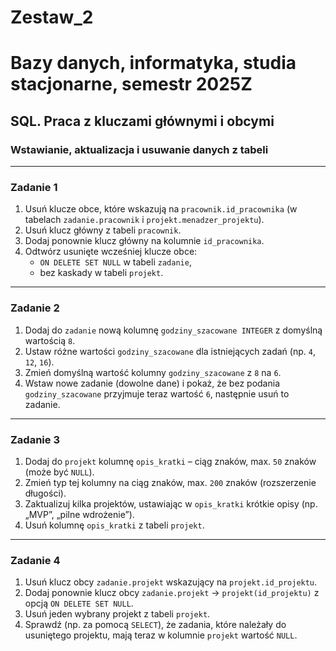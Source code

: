 # Zestaw_2

# Bazy danych, informatyka, studia stacjonarne, semestr 2025Z

## SQL. Praca z kluczami głównymi i obcymi  
### Wstawianie, aktualizacja i usuwanie danych z tabeli 

---

### Zadanie 1

1. Usuń klucze obce, które wskazują na `pracownik.id_pracownika` (w tabelach `zadanie.pracownik` i `projekt.menadzer_projektu`).
2. Usuń klucz główny z tabeli `pracownik`.
3. Dodaj ponownie klucz główny na kolumnie `id_pracownika`. 
4. Odtwórz usunięte wcześniej klucze obce:
   - `ON DELETE SET NULL` w tabeli `zadanie`,
   - bez kaskady w tabeli `projekt`.

---

### Zadanie 2

1. Dodaj do `zadanie` nową kolumnę `godziny_szacowane INTEGER` z domyślną wartością `8`.
2. Ustaw różne wartości `godziny_szacowane` dla istniejących zadań (np. `4`, `12`, `16`).
3. Zmień domyślną wartość kolumny `godziny_szacowane` z `8` na `6`.
4. Wstaw nowe zadanie (dowolne dane) i pokaż, że bez podania `godziny_szacowane` przyjmuje teraz wartość `6`, następnie usuń to zadanie.

---

### Zadanie 3

1. Dodaj do `projekt` kolumnę `opis_kratki` – ciąg znaków, max. `50` znaków (może być `NULL`).
2. Zmień typ tej kolumny na ciąg znaków, max. `200` znaków (rozszerzenie długości).
3. Zaktualizuj kilka projektów, ustawiając w `opis_kratki` krótkie opisy (np. „MVP”, „pilne wdrożenie”).
4. Usuń kolumnę `opis_kratki` z tabeli `projekt`.

---

### Zadanie 4

1. Usuń klucz obcy `zadanie.projekt` wskazujący na `projekt.id_projektu`.
2. Dodaj ponownie klucz obcy `zadanie.projekt` → `projekt(id_projektu)` z opcją `ON DELETE SET NULL`.
3. Usuń jeden wybrany projekt z tabeli `projekt`.
4. Sprawdź (np. za pomocą `SELECT`), że zadania, które należały do usuniętego projektu, mają teraz w kolumnie `projekt` wartość `NULL`.
